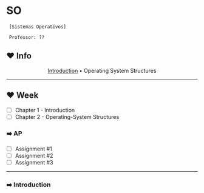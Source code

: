 # SO

```
 [Sistemas Operativos]

 Professor: ??
```



## :heart: **Info**
<p align="center">
  <a href="#arrow_right-introduction">Introduction</a> • 
  Operating System Structures</a>
</p>

----

## :heart: **Week**
- [ ] Chapter 1 - Introduction
- [ ] Chapter 2 - Operating-System Structures

### :arrow_right: **AP**

- [ ] Assignment #1
- [ ] Assignment #2
- [ ] Assignment #3

----

### :arrow_right: **Introduction**

